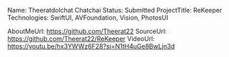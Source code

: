 Name: Theeratdolchat Chatchai
Status: Submitted
ProjectTitle: ReKeeper
Technologies: SwiftUI, AVFoundation, Vision, PhotosUI

AboutMeUrl: https://github.com/Theerat22
SourceUrl: https://github.com/Theerat22/ReKeeper
VideoUrl: https://youtu.be/hx3YWWz6F28?si=N1tH4uGe8BwLjn3d

<!---
EXAMPLE
Name<required>: John Appleseed
Status<required>: Submitted <or> Winner <or> Distinguished <or> Rejected
ProjectTitle: The Accessibility Rose
Technologies<only the first 4 are visible>: SwiftUI, RealityKit, CoreGraphic 

AboutMeUrl: https://linkedin.com/in/johnappleseed <
SourceUrl: https://github.com/johnappleseed/wwdc2025
VideoUrl: https://youtu.be/ABCDE123456

Please note that only Name and Status are mandatory fields. The other fields are optional.
-->
